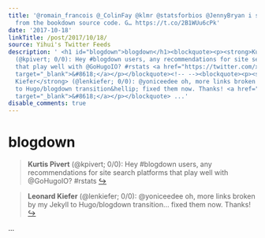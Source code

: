 ```yaml
---
title: '@romain_francois @_ColinFay @klmr @statsforbios @JennyBryan i stole this technique
  from the bookdown source code. G… https://t.co/2B1WUu6cPk'
date: '2017-10-18'
linkTitle: /post/2017/10/18/
source: Yihui's Twitter Feeds
description: ' <h1 id="blogdown">blogdown</h1><blockquote><p><strong>Kurtis Pivert</strong>
  (@kpivert; 0/0): Hey #blogdown users, any recommendations for site search platforms
  that play well with @GoHugoIO? #rstats <a href="https://twitter.com/xieyihui/status/920351637801185280"
  target="_blank">&#8618;</a></p></blockquote><!-- --><blockquote><p><strong>Leonard
  Kiefer</strong> (@lenkiefer; 0/0): @yoniceedee oh, more links broken by my Jekyll
  to Hugo/blogdown transition&hellip; fixed them now. Thanks! <a href="https://twitter.com/xieyihui/status/920271381752893444"
  target="_blank">&#8618;</a></p></blockquote> ...'
disable_comments: true
---
```

 <h1 id="blogdown">blogdown</h1><blockquote><p><strong>Kurtis Pivert</strong> (@kpivert; 0/0): Hey #blogdown users, any recommendations for site search platforms that play well with @GoHugoIO? #rstats <a href="https://twitter.com/xieyihui/status/920351637801185280" target="_blank">&#8618;</a></p></blockquote><!-- --><blockquote><p><strong>Leonard Kiefer</strong> (@lenkiefer; 0/0): @yoniceedee oh, more links broken by my Jekyll to Hugo/blogdown transition&hellip; fixed them now. Thanks! <a href="https://twitter.com/xieyihui/status/920271381752893444" target="_blank">&#8618;</a></p></blockquote> ...
